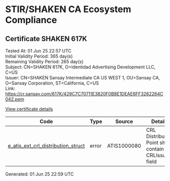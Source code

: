 # STIR/SHAKEN CA Ecosystem Compliance

## Certificate SHAKEN 617K

Tested At: 01 Jun 25 22:57 UTC\
Initial Validity Period: 365 day(s)\
Remaining Validity Period: 265 day(s)\
Subject: CN=SHAKEN 617K, O=Identidad Advertising Development LLC, C=US\
Issuer: CN=SHAKEN Sansay Intermediate CA US WEST 1, OU=Sansay CA, O=Sansay Corporation, ST=California, C=US\
Link: https://cr.sansay.com/617K/429C7C70711E3820F0B8E1DEAE6FF3262264C042.pem

[View certificate details](https://x509.io/?cert=MIICtzCCAl2gAwIBAgIUQpx8cHEeOCDwuOHerm%2FzJiJkwEIwCgYIKoZIzj0EAwIwgYUxCzAJBgNVBAYTAlVTMRMwEQYDVQQIDApDYWxpZm9ybmlhMRswGQYDVQQKDBJTYW5zYXkgQ29ycG9yYXRpb24xEjAQBgNVBAsMCVNhbnNheSBDQTEwMC4GA1UEAwwnU0hBS0VOIFNhbnNheSBJbnRlcm1lZGlhdGUgQ0EgVVMgV0VTVCAxMB4XDTI1MDIyMTE1NTMzOFoXDTI2MDIyMTE1NTMzOFowUzELMAkGA1UEBhMCVVMxLjAsBgNVBAoMJUlkZW50aWRhZCBBZHZlcnRpc2luZyBEZXZlbG9wbWVudCBMTEMxFDASBgNVBAMMC1NIQUtFTiA2MTdLMFkwEwYHKoZIzj0CAQYIKoZIzj0DAQcDQgAE38lc0VdyS9SAgOByiNdsjzX%2B2rxie9pW9%2BfOJ76IU%2FW6QcOJAQZI%2F9My1mkfgKBfRpg13mHKZ%2Fe2shms0La2vaOB2zCB2DAWBggrBgEFBQcBGgQKMAigBhYENjE3SzAXBgNVHSAEEDAOMAwGCmCGSAGG%2FwkBAQQwHQYDVR0OBBYEFFCsgO7C3rXZy478os5ZMR%2FYS2KRMB8GA1UdIwQYMBaAFKzTk%2FVDQ8wKvkVYFxN9knzcwwFGMEcGA1UdHwRAMD4wPKA6oDiGNmh0dHBzOi8vYXV0aGVudGljYXRlLWFwaS5pY29uZWN0aXYuY29tL2Rvd25sb2FkL3YxL2NybDAMBgNVHRMBAf8EAjAAMA4GA1UdDwEB%2FwQEAwIHgDAKBggqhkjOPQQDAgNIADBFAiB9i15U9ycqHK2zITQUUM3ZJOLdDO%2BNDzq60SfhW4tJdAIhAPNnzK9%2Fxt4xUoQfi%2BCvQpoOpECby%2FR3Ecc6pfsWoWIK)

| Code | Type | Source | Details |
|------|------|--------|---------|
| [e_atis_ext_crl_distribution_struct](../../ISSUES/e_atis_ext_crl_distribution_struct/README.md) | error | ATIS1000080 | CRL Distribution Point shall contain a CRLIssuer field |


Generated: 01 Jun 25 22:59 UTC